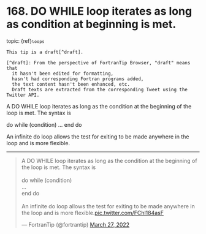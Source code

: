 # <span class='text-muted'>168.</span> DO WHILE loop iterates as long as condition at beginning is met.

<span style='font-size: small;' class='text-muted'>topic: {ref}`loops`</span>

```{note}
This tip is a draft[^draft].

[^draft]: From the perspective of FortranTip Browser, "draft" means that
  it hasn't been edited for formatting,
  hasn't had corresponding Fortran programs added,
  the text content hasn't been enhanced, etc.
  Draft texts are extracted from the corresponding Tweet using the Twitter API.
```

A DO WHILE loop iterates as long as the condition at the beginning of the loop is met. The syntax is

do while (condition)
   ...
end do

An infinite do loop allows the test for exiting to be made anywhere in the loop and is more flexible.


---

<blockquote class="twitter-tweet"><p lang="en" dir="ltr">A DO WHILE loop iterates as long as the condition at the beginning of the loop is met. The syntax is<br><br>do while (condition)<br>   ...<br>end do<br><br>An infinite do loop allows the test for exiting to be made anywhere in the loop and is more flexible.<a href="https://t.co/FChl184asF">pic.twitter.com/FChl184asF</a></p>&mdash; FortranTip (@fortrantip) <a href="https://twitter.com/fortrantip/status/1508040660124848129?ref_src=twsrc%5Etfw">March 27, 2022</a></blockquote><script async src="https://platform.twitter.com/widgets.js" charset="utf-8"></script>